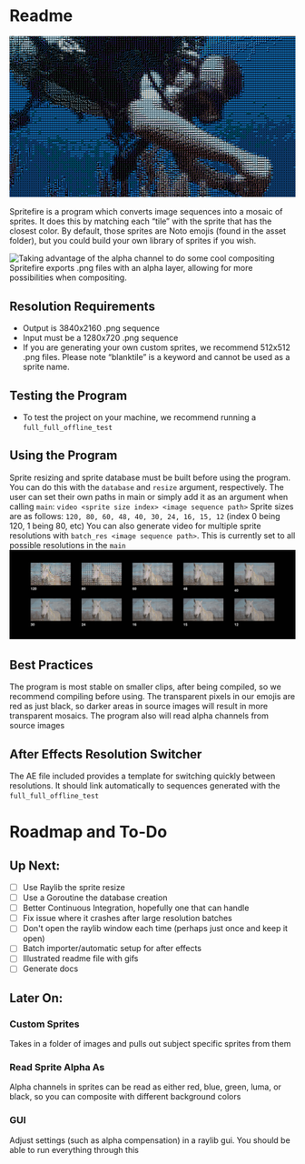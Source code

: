# Readme
![A mosaic right out of spritefire](readme_assets/dive.png)

Spritefire is a program which converts image sequences into a mosaic of sprites. It does this by matching each “tile” with the sprite that has the closest color. By default, those sprites are Noto emojis (found in the asset folder), but you could build your own library of sprites if you wish.

![Taking advantage of the alpha channel to do some cool compositing](readme_assets/eye.png)
Spritefire exports .png files with an alpha layer, allowing for more possibilities when compositing.

## Resolution Requirements
- Output is 3840x2160 .png sequence
- Input must be a 1280x720 .png sequence
- If you are generating your own custom sprites, we recommend 512x512 .png files. Please note “blanktile” is a keyword and cannot be used as a sprite name.

## Testing the Program
- To test the project on your machine, we recommend running a `full_full_offline_test`

## Using the Program
Sprite resizing and sprite database must be built before using the program. You can do this with the `database` and `resize` argument, respectively.
The user can set their own paths in main or simply add it as an argument when calling `main`: `video <sprite size index> <image sequence path>`
Sprite sizes are as follows: `120, 80, 60, 48, 40, 30, 24, 16, 15, 12` (index 0 being 120, 1 being 80, etc)
You can also generate video for multiple sprite resolutions with `batch_res <image sequence path>`. This is currently set to all possible resolutions in the `main`
![All possible resolutions with spritefire](readme_assets/resolutions.jpg)


## Best Practices
The program is most stable on smaller clips, after being compiled, so we recommend compiling before using.
The transparent pixels in our emojis are red as just black, so darker areas in source images will result in more transparent mosaics.
The program also will read alpha channels from source images

## After Effects Resolution Switcher
The AE file included provides a template for switching quickly between resolutions. It should link automatically to sequences generated with the `full_full_offline_test`

# Roadmap and To-Do
## Up Next:
- [ ] Use Raylib the sprite resize
- [ ] Use a Goroutine the database creation
- [ ] Better Continuous Integration, hopefully one that can handle
- [ ] Fix issue where it crashes after large resolution batches
- [ ] Don't open the raylib window each time (perhaps just once and keep it open)
- [ ] Batch importer/automatic setup for after effects
- [ ] Illustrated readme file with gifs
- [ ] Generate docs

## Later On:
### Custom Sprites
Takes in a folder of images and pulls out subject specific sprites from them
### Read Sprite Alpha As
Alpha channels in sprites can be read as either red, blue, green, luma, or black, so you can composite with different background colors
### GUI
Adjust settings (such as alpha compensation) in a raylib gui. You should be able to run everything through this